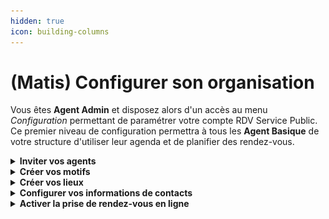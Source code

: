 ```yaml
---
hidden: true
icon: building-columns
---
```


# (Matis) Configurer son organisation

Vous êtes **Agent Admin** et disposez alors d'un accès au menu _Configuration_ permettant de paramétrer votre compte RDV Service Public. Ce premier niveau de configuration permettra à tous les **Agent Basique** de votre structure d'utiliser leur agenda et de planifier des rendez-vous. &#x20;

<details>

<summary><strong>Inviter vos agents</strong> </summary>

Pour inviter des agents à rejoindre votre organisation sur **RDV Service Public**, rendez-vous dans le menu _**Configuration**_, puis cliquez sur l’onglet _**Agents**_.

**Choix du niveau de permission**

Lors de l’invitation d’un agent, vous devez définir son niveau de permission. Trois niveaux sont disponibles :

*   **Basique** :\
    Ce niveau permet à l’agent de :

    * Gérer ses propres plages d’ouverture, indisponibilités et rendez-vous ;
    * Gérer les rendez-vous des agents appartenant au **même service**.

    L’agent **basique n’a pas accès au menu&#x20;**_**Configuration**_, et ne peut donc pas modifier les paramètres de l’organisation.



* **Administrateur** :\
  Ce niveau donne à l’agent des droits étendus :
  * Accès à l’agenda **de tous les agents** de l’organisation, quel que soit leur service ;
  * Possibilité de modifier les plages d’ouverture, les indisponibilités et les rendez-vous de tous les agents ;
  *   Accès au menu _**Configuration**_, lui permettant de :

      * Inviter d'autres agents.
      * Créer et modifier des motifs de rendez-vous ;
      * Ajouter des lieux de permanences;
      * Modifier les informations de l'organisation (nom, contact, etc.)


*   **Intervenant** :\
    Le statut **intervenant** fonctionne différemment des deux précédents :

    * Il **n’est pas lié à une adresse e-mail** ;
    * Sa création génère un **agenda autonome**, que vous pouvez nommer librement ;
    * Cet agenda est ensuite **géré par les autres agents** de l’organisation.

    Ce statut est idéal pour des **partenaires externes** effectuant des permanences ponctuelles dans votre structure. Bien qu’ils ne possèdent pas de compte **RDV Service Public**, les rendez-vous peuvent tout de même être pris sur cet agenda intervenant.

**Association à un ou plusieurs services**

Après avoir défini le niveau de droit et renseigné l’adresse e-mail de l’agent (sauf pour un intervenant), vous devez l’associer au(x) service(s) auquel(s) il est rattaché.

✅ Il est possible de rattacher un agent à **plusieurs services**.\
⚠️ Attention : **une fois cette étape validée, il ne sera plus possible de modifier les services associés à l’agent**.

Si un changement est nécessaire :

* Contactez l’**Administrateur de Territoire** de votre compte **RDV Service Public** ;
* Ou supprimez l’agent concerné, puis recommencez l’invitation avec les bons paramètres.

***

</details>

<details>

<summary><strong>Créer vos motifs</strong></summary>

Vous pouvez créer ou modifier des motifs depuis le menu _**configuration**_ puis _**motifs**_.&#x20;

Le motif est la raison du rendez-vous. Il permet de catégoriser les prises de rendez-vous, d’informer l’agent sur le contenu attendu et d’affiner les options (présentiel, téléphone, visio, option de prise de rendez-vous en ligne).&#x20;

Vous trouverez des options de configurations organisées sous 3 onglet :&#x20;

&#x20;                                           ![](../../.gitbook/assets/RDVSP.gif)

***

**Information générale**&#x20;

Un motif est avant tout un objet de rendez-vous qui se configure par un nom, une durée par défaut, un type et un service associé.&#x20;

Une fois configurés, tous vos motifs seront alors accessibles aux agents des services associés. Les agents pourront créer des plages de disponibilités avec des motifs configurés et ainsi faciliter la recherche de créneaux dans votre organisation. Ils pourront également planifier des rendez-vous.&#x20;

Si vous souhaitez proposer plusieurs modalités de rendez-vous (sur place, par téléphone, par visioconférence ou à domicile) ou plusieurs durée par défaut (30 minutes ou 60 minutes) pour un même motif, il sera nécessaire de dupliquer et créer plusieurs motifs.&#x20;

***

**Réservation en ligne**&#x20;

Un motif peut-être ouvert ou non à la prise de rendez-vous en ligne. Vous pouvez sélectionner cette option depuis l'onglet _**réservation en ligne**_ de l'écran de configuration des motifs.&#x20;

Vous devez cocher la case _ouvert aux usagers_. Elle viendra activer une pastille _en ligne_ pour chaque motif.&#x20;

Dès lors que vous ouvrez la prise de rendez-vous en ligne pour un motif, vous accéderez à des options de configurations supplémentaires liées au **délais minimum et maximum de réservation**. En configurant ces options, vous pouvez limiter la visibilités des disponibilités des plages de disponibilités des agents dans le parcours de prise de rendez-vous en ligne.

Aussi, vous pouvez offrir la possibilité à vos usagers de **modifier leur créneau de rendez-vous en autonomie**. Un bouton déplacer le RDV s'affichera depuis leur récapitulatif de rendez-vous accessible depuis les notifications email et SMS :&#x20;

***

**Instruction et notification**

Vous pouvez personnaliser des instructions de rendez-vous motif par motif. Vous pouvez personnaliser ces instructions depuis l'onglet _**notification et instruction.**_&#x20;

Ces informations apparaîtront ainsi dans les récapitulatif de rendez-vous accessible depuis les notifications **email** ou **SMS.**&#x20;

</details>

<details>

<summary><strong>Créer vos lieux</strong> </summary>

Vous pouvez créer **autant de lieux que nécessaire** pour votre organisation.\
Cette fonctionnalité vous permet d’ajouter des lieux **supplémentaires**, en plus du **lieu principal** déjà défini lors de la création de votre compte.&#x20;

Cela est particulièrement utile si :

* Vos agents sont en **itinérance** ;
* Vous disposez de **plusieurs points d’accueil** pour les usagers.

Une fois les lieux créés, les agents pourront **associer leurs plages d’ouverture** aux différents lieux configurés.

</details>

<details>

<summary><strong>Configurer vos informations de contacts</strong></summary>

Vous pouvez personnaliser les informations de contacts de votre administration depuis le menu _**configuration**_ puis _**informations de contacts.**_&#x20;

Cette fonctionnalité répond à un besoin usager. Celui de pouvoir facilement contacter son administration en cas de besoin (difficultés à annuler son rendez-vous en autonomie, besoin d'informations complémentaires au rendez-vous, demande de modification de rendez-vous etc ...).&#x20;

Ces informations apparaîtront ainsi dans les récapitulatif de rendez-vous accessible depuis les notifications **email** ou **SMS** :&#x20;

&#x20;                                              ![](<../../.gitbook/assets/RDVSP (9).gif>)

</details>

<details>

<summary><strong>Activer la prise de rendez-vous en ligne</strong> </summary>

Pour permettre la **prise de rendez-vous en ligne**, deux conditions doivent être remplies :

1. Avoir créé un ou plusieurs **motifs de rendez-vous en ligne** ;
2. **Associer ces motifs** à des **plages d’ouverture**.

Une fois ces conditions remplies, rendez-vous dans le **menu&#x20;**_**Configuration**_, onglet _**Réservation en ligne**._\
Vous y trouverez un **lien URL unique** : c’est par ce lien que les usagers pourront prendre rendez-vous avec votre organisation.

👉 Vous pouvez diffuser cet URL sur :

* Votre **site internet** ;
* Vos communications par **e-mail** ;
* Tout autre support destiné à informer les usagers.











* Commune avec <mark style="color:purple;">**France Titres**</mark>





* Conseillers Numériques avec la <mark style="color:purple;">**Cartographie Nationale des lieux d'inclusion numérique**</mark>



</details>



